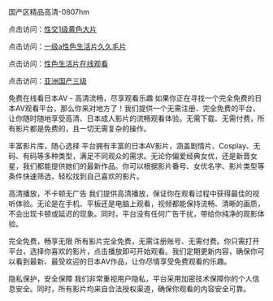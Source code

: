 国产区精品高清-0807hm

点击访问：<a href="https://heiliao2dmwwy.pages.dev">性交1级黄色大片</a>

点击访问：<a href="https://heiliaoga6s9v.pages.dev">一级a性色生活片久久毛片</a>

点击访问：<a href="https://heiliaoxqkkct.pages.dev">性色生活片在线观看</a>

点击访问：<a href="https://heiliaoga6s9v.pages.dev">亚洲国产三级</a>

免费在线看日本AV - 高清流畅，尽享观看乐趣
如果你正在寻找一个完全免费的日本AV观看平台，那么你来对地方了！我们提供一个无需注册、完全免费的平台，让你随时随地享受高清、日本成人影片的流畅观看体验。无需下载、无需付费，所有影片都是免费的，且一切无需复杂的操作。

丰富影片库，随心选择
平台拥有丰富的日本AV影片，涵盖剧情片、Cosplay、无码、有码等多种类型，满足不同观众的需求。无论你偏爱经典女优，还是新晋女星，我们都能提供她们的最新作品。你可以根据影片番号、女优名字、影片类型等条件快速筛选，轻松找到自己喜欢的影片。

高清播放，不卡顿无广告
我们提供高清播放，保证你在观看过程中获得最佳的视听体验。无论是在手机、平板还是电脑上观看，视频都能保持流畅、清晰的画质，不会出现卡顿或延迟的现象。同时，平台没有任何广告干扰，带给你纯净的观影体验。

完全免费，畅享无限
所有影片完全免费，无需注册账号、无需付费。你只需打开平台，选择你喜欢的影片，点击播放即可开始观看。我们定期更新内容，确保你可以看到最新、最受欢迎的日本AV作品，让你尽情享受免费观看的乐趣。

隐私保护，安全保障
我们非常重视用户隐私，平台采用加密技术保障你的个人信息安全。同时，所有影片均来自合法授权渠道，确保你观看的内容安全可靠。


<span style="display:none;">[Canonical link](）</span>
